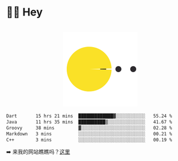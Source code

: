 
# 👋🏻 Hey
<div align="center">
	<br>
	<img src="https://raw.githubusercontent.com/Aniket965/Aniket965/master/pacman.svg?sanitize=true" width="200" height="200">
	<br>
</div>

<!--START_SECTION:waka-->
```text
Dart       15 hrs 21 mins  █████████████▓░░░░░░░░░░░   55.24 % 
Java       11 hrs 35 mins  ██████████▒░░░░░░░░░░░░░░   41.67 % 
Groovy     38 mins         ▓░░░░░░░░░░░░░░░░░░░░░░░░   02.28 % 
Markdown   3 mins          ░░░░░░░░░░░░░░░░░░░░░░░░░   00.21 % 
C++        3 mins          ░░░░░░░░░░░░░░░░░░░░░░░░░   00.19 % 
```
<!--END_SECTION:waka-->

 ➡️  来我的网站瞧瞧吗？[这里](https://www.shaolongfei.com)
